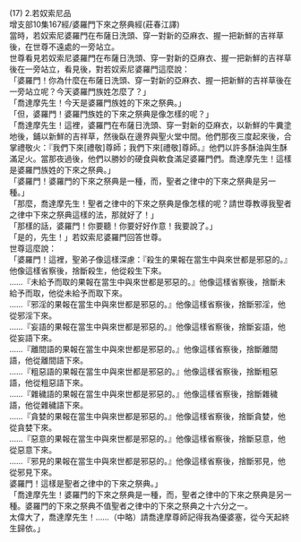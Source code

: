 (17) 2.若奴索尼品  
增支部10集167經/婆羅門下來之祭典經(莊春江譯)  
當時，若奴索尼婆羅門在布薩日洗頭、穿一對新的亞麻衣、握一把新鮮的吉祥草後，在世尊不遠處的一旁站立。  
世尊看見若奴索尼婆羅門在布薩日洗頭、穿一對新的亞麻衣、握一把新鮮的吉祥草後在一旁站立，看見後，對若奴索尼婆羅門這麼說：  
「婆羅門！你為什麼在布薩日洗頭、穿一對新的亞麻衣、握一把新鮮的吉祥草後在一旁站立呢？今天婆羅門族姓怎麼了？」  
「喬達摩先生！今天是婆羅門族姓的下來之祭典。」  
「但，婆羅門！婆羅門族姓的下來之祭典是像怎樣的呢？」  
「喬達摩先生！這裡，婆羅門在布薩日洗頭、穿一對新的亞麻衣，以新鮮的牛糞塗地後，鋪以新鮮的吉祥草，然後臥在邊界與聖火堂中間。他們那夜三度起來後，合掌禮敬火：『我們下來[禮敬]尊師；我們下來[禮敬]尊師。』他們以許多酥油與生酥滿足火。當那夜過後，他們以勝妙的硬食與軟食滿足婆羅門們。喬達摩先生！這樣是婆羅門族姓的下來之祭典。」  
「婆羅門！婆羅門的下來之祭典是一種，而，聖者之律中的下來之祭典是另一種。」  
「那麼，喬達摩先生！聖者之律中的下來之祭典是像怎樣的呢？請世尊教導我聖者之律中下來之祭典這樣的法，那就好了！」  
「那樣的話，婆羅門！你要聽！你要好好作意！我要說了。」  
「是的，先生！」若奴索尼婆羅門回答世尊。  
世尊這麼說：  
「婆羅門！這裡，聖弟子像這樣深慮：『殺生的果報在當生中與來世都是邪惡的。』他像這樣省察後，捨斷殺生，他從殺生下來。  
……『未給予而取的果報在當生中與來世都是邪惡的。』他像這樣省察後，捨斷未給予而取，他從未給予而取下來。  
……『邪淫的果報在當生中與來世都是邪惡的。』他像這樣省察後，捨斷邪淫，他從邪淫下來。  
……『妄語的果報在當生中與來世都是邪惡的。』他像這樣省察後，捨斷妄語，他從妄語下來。  
……『離間語的果報在當生中與來世都是邪惡的。』他像這樣省察後，捨斷離間語，他從離間語下來。  
……『粗惡語的果報在當生中與來世都是邪惡的。』他像這樣省察後，捨斷粗惡語，他從粗惡語下來。  
……『雜穢語的果報在當生中與來世都是邪惡的。』他像這樣省察後，捨斷雜穢語，他從雜穢語下來。  
……『貪婪的果報在當生中與來世都是邪惡的。』他像這樣省察後，捨斷貪婪，他從貪婪下來。  
……『惡意的果報在當生中與來世都是邪惡的。』他像這樣省察後，捨斷惡意，他從惡意下來。  
……『邪見的果報在當生中與來世都是邪惡的。』他像這樣省察後，捨斷邪見，他從邪見下來。  
婆羅門！這樣是聖者之律中的下來之祭典。」  
「喬達摩先生！婆羅門的下來之祭典是一種，而，聖者之律中的下來之祭典是另一種。婆羅門的下來之祭典不值聖者之律中的下來之祭典之十六分之一。  
太偉大了，喬達摩先生！……（中略）請喬達摩尊師記得我為優婆塞，從今天起終生歸依。」  
  
  
